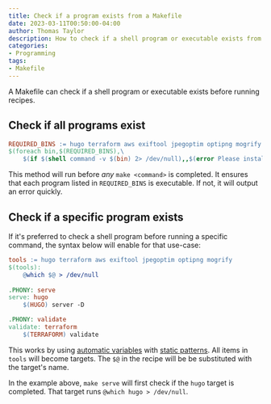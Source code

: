 ```yaml
---
title: Check if a program exists from a Makefile
date: 2023-03-11T00:50:00-04:00
author: Thomas Taylor
description: How to check if a shell program or executable exists from a Makefile
categories:
- Programming
tags:
- Makefile
---
```


A Makefile can check if a shell program or executable exists before running recipes.

## Check if all programs exist

```makefile
REQUIRED_BINS := hugo terraform aws exiftool jpegoptim optipng mogrify
$(foreach bin,$(REQUIRED_BINS),\
    $(if $(shell command -v $(bin) 2> /dev/null),,$(error Please install `$(bin)`)))
```

This method will run before _any_ `make <command>` is completed. It ensures that each program listed in `REQUIRED_BINS` is executable. If not, it will output an error quickly.

## Check if a specific program exists

If it's preferred to check a shell program before running a specific command, the syntax below will enable for that use-case:

```makefile
tools := hugo terraform aws exiftool jpegoptim optipng mogrify
$(tools):
	@which $@ > /dev/null
	
.PHONY: serve
serve: hugo
	$(HUGO) server -D

.PHONY: validate
validate: terraform
	$(TERRAFORM) validate
```

This works by using [automatic variables](https://www.gnu.org/software/make/manual/html_node/Automatic-Variables.html) with [static patterns](https://www.gnu.org/savannah-checkouts/gnu/make/manual/html_node/Static-Usage.html). All items in `tools` will become targets. The `$@` in the recipe will be be substituted with the target's name.

In the example above, `make serve` will first check if the `hugo` target is completed. That target runs `@which hugo > /dev/null`.
